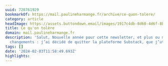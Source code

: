 ```yaml
---
uuid: 728761929
bookmarkOf: https://mail.paulineharmange.fr/archive/ce-quon-tolere/
category: article
headImage: https://assets.buttondown.email/images/1917c4db-8d60-4d6f-8b04-15c925918f71.png
title: Ce qu'on tolère
domain: mail.paulineharmange.fr
description: 'Salut, Nouvelle année pour cette newsletter, et plus ou moins grands
  changements : j’ai décidé de quitter la plateforme Substack, que j’utilisais depuis...'
tags: []
date: '2024-02-03T11:58:49.693Z'
highlights: 
---
```



